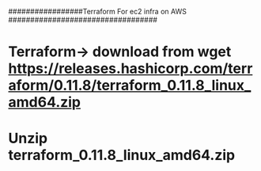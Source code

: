 #################Terraform For ec2 infra on AWS ##################################
# Terraform-> download from wget https://releases.hashicorp.com/terraform/0.11.8/terraform_0.11.8_linux_amd64.zip
# Unzip terraform_0.11.8_linux_amd64.zip
#



